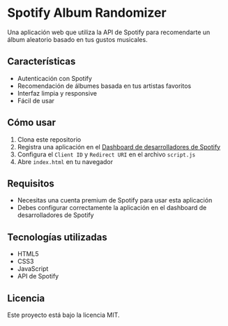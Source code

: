 # Spotify Album Randomizer

Una aplicación web que utiliza la API de Spotify para recomendarte un álbum aleatorio basado en tus gustos musicales.

## Características

- Autenticación con Spotify
- Recomendación de álbumes basada en tus artistas favoritos
- Interfaz limpia y responsive
- Fácil de usar

## Cómo usar

1. Clona este repositorio
2. Registra una aplicación en el [Dashboard de desarrolladores de Spotify](https://developer.spotify.com/dashboard/)
3. Configura el `Client ID` y `Redirect URI` en el archivo `script.js`
4. Abre `index.html` en tu navegador

## Requisitos

- Necesitas una cuenta premium de Spotify para usar esta aplicación
- Debes configurar correctamente la aplicación en el dashboard de desarrolladores de Spotify

## Tecnologías utilizadas

- HTML5
- CSS3
- JavaScript
- API de Spotify

## Licencia

Este proyecto está bajo la licencia MIT.